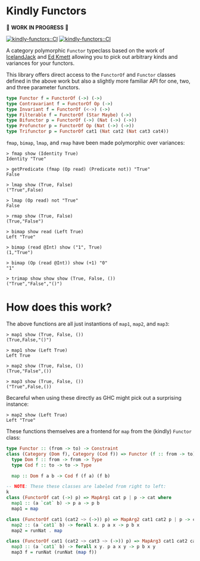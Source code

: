 Kindly Functors
===============

🚨 **WORK IN PROGRESS** 🚨

[![kindly-functors::CI](https://github.com/solomon-b/kindly-functors/actions/workflows/nix.yml/badge.svg)](https://github.com/solomon-b/kindly-functors/actions/workflows/nix.yml)
[![kindly-functors::CI](https://github.com/solomon-b/kindly-functors/actions/workflows/cabal.yml/badge.svg)](https://github.com/solomon-b/kindly-functors/actions/workflows/cabal.yml)


A category polymorphic `Functor` typeclass based on the work of [IcelandJack](https://www.reddit.com/r/haskell/comments/eoo16m/base_category_polymorphic_functor_and_functorof/?utm_source=reddit&utm_medium=usertext&utm_name=haskell&utm_content=t1_khkwtph) and [Ed Kmett](https://gist.github.com/ekmett/b26363fc0f38777a637d) allowing you to pick out arbitrary kinds and variances for your functors.

This library offers direct access to the `FunctorOf` and `Functor` classes defined in the above work but also a slightly more familiar API for one, two, and three parameter functors.
```haskell
type Functor f = FunctorOf (->) (->)
type Contravariant f = FunctorOf Op (->)
type Invariant f = FunctorOf (<->) (->)
type Filterable f = FunctorOf (Star Maybe) (->)
type Bifunctor p = FunctorOf (->) (Nat (->) (->))
type Profunctor p = FunctorOf Op (Nat (->) (->))
type Trifunctor p = FunctorOf cat1 (Nat cat2 (Nat cat3 cat4))
```

`fmap`, `bimap`, `lmap`, and `rmap` have been made polymorphic over variances:
```
> fmap show (Identity True)
Identity "True"

> getPredicate (fmap (Op read) (Predicate not)) "True"
False

> lmap show (True, False)
("True",False)

> lmap (Op read) not "True"
False

> rmap show (True, False)
(True,"False")

> bimap show read (Left True)
Left "True"

> bimap (read @Int) show ("1", True)
(1,"True")

> bimap (Op (read @Int)) show (+1) "0"
"1"

> trimap show show show (True, False, ())
("True","False","()")
```

# How does this work?

The above functions are all just instantions of `map1`, `map2`, and `map3`:
```
> map1 show (True, False, ())
(True,False,"()")

> map1 show (Left True)
Left True

> map2 show (True, False, ())
(True,"False",())

> map3 show (True, False, ())
("True",False,())
```

Becareful when using these directly as GHC might pick out a surprising instance:
```
> map2 show (Left True)
Left "True"
```

These functions themselves are a frontend for `map` from the (kindly) `Functor` class:

```haskell
type Functor :: (from -> to) -> Constraint
class (Category (Dom f), Category (Cod f)) => Functor (f :: from -> to) where
  type Dom f :: from -> from -> Type
  type Cod f :: to -> to -> Type

  map :: Dom f a b -> Cod f (f a) (f b)

-- NOTE: These these classes are labeled from right to left:
k
class (FunctorOf cat (->) p) => MapArg1 cat p | p -> cat where
  map1 :: (a `cat` b) -> p a -> p b
  map1 = map

class (FunctorOf cat1 (cat2 ~> (->)) p) => MapArg2 cat1 cat2 p | p -> cat2 cat2 where
  map2 :: (a `cat1` b) -> forall x. p a x -> p b x
  map2 = runNat . map

class (FunctorOf cat1 (cat2 ~> cat3 ~> (->)) p) => MapArg3 cat1 cat2 cat3 p | p -> cat1 cat2 cat3 where
  map3 :: (a `cat1` b) -> forall x y. p a x y -> p b x y
  map3 f = runNat (runNat (map f))
```
